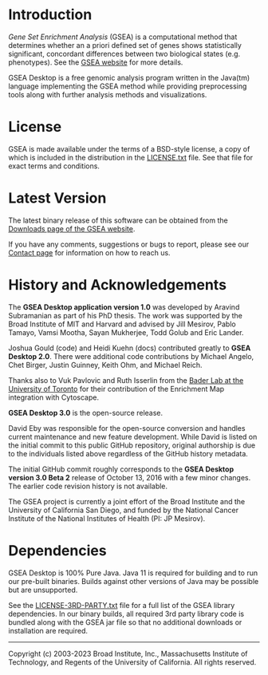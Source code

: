 #  Introduction

*Gene Set Enrichment Analysis* (GSEA) is a computational method that determines whether an a priori defined set of genes shows statistically significant, concordant differences between two biological states (e.g. phenotypes).  See the [GSEA website](http://www.gsea-msigdb.org) for more details.


GSEA Desktop is a free genomic analysis program written in the Java(tm) language implementing the GSEA method while providing preprocessing tools along with further analysis methods and visualizations.

# License

GSEA is made available under the terms of a BSD-style license, a copy of which is included in the distribution in the [LICENSE.txt](LICENSE.txt) file.  See that file for exact terms and conditions.

#  Latest Version
The latest binary release of this software can be obtained from the [Downloads page of the GSEA website](http://www.gsea-msigdb.org/gsea/downloads.jsp).

If you have any comments, suggestions or bugs to report, please see our [Contact page](http://www.gsea-msigdb.org/gsea/contact.jsp) for information on how to reach us.

# History and Acknowledgements

The **GSEA Desktop application version 1.0** was developed by Aravind Subramanian as part of his PhD thesis.  The work was supported by the Broad Institute of MIT and Harvard and advised by Jill Mesirov, Pablo Tamayo, Vamsi Mootha, Sayan Mukherjee, Todd Golub and Eric Lander.

Joshua Gould (code) and Heidi Kuehn (docs) contributed greatly to **GSEA Desktop 2.0**.  There were additional code contributions by Michael Angelo, Chet Birger, Justin Guinney, Keith Ohm, and Michael Reich.  

Thanks also to Vuk Pavlovic and Ruth Isserlin from the [Bader Lab at the University of Toronto](http://baderlab.org/) for their contribution of the Enrichment Map integration with Cytoscape.

**GSEA Desktop 3.0** is the open-source release.  

David Eby was responsible for the open-source conversion and handles current maintenance and new feature development. 
While David is listed on the initial commit to this public GitHub repository, original authorship is due to the 
individuals listed above regardless of the GitHub history metadata.

The initial GitHub commit roughly corresponds to the **GSEA Desktop version 3.0 Beta 2** release of October 13, 2016 with a few minor changes. The earlier code revision history is not available.

The GSEA project is currently a joint effort of the Broad Institute and the University of California San Diego, and funded by the National Cancer Institute of the National Institutes of Health (PI: JP Mesirov).

# Dependencies

GSEA Desktop is 100% Pure Java.  Java 11 is required for building and to run our pre-built binaries.  Builds against other versions of Java may be possible but are unsupported.

See the [LICENSE-3RD-PARTY.txt](LICENSE-3RD-PARTY.txt) file for a full list of the GSEA library dependencies.  In our binary builds, all required 3rd party library code is bundled along with the GSEA jar file so that no additional downloads or installation are required. 

------
Copyright (c) 2003-2023 Broad Institute, Inc., Massachusetts Institute of Technology, and Regents of the University of California.  All rights reserved.

